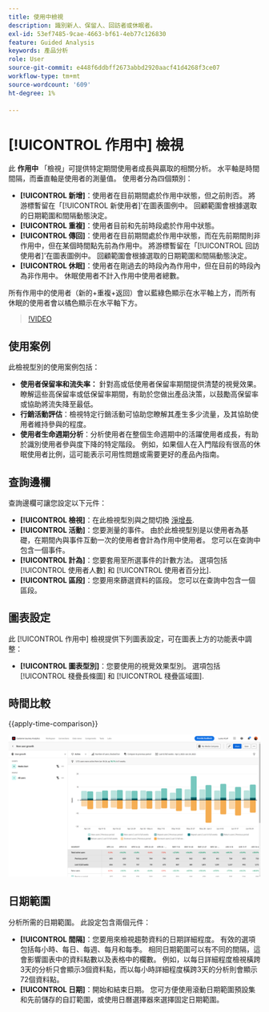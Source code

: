 ```yaml
---
title: 使用中檢視
description: 識別新人、保留人、回訪者或休眠者。
exl-id: 53ef7485-9cae-4663-bf61-4eb77c126830
feature: Guided Analysis
keywords: 產品分析
role: User
source-git-commit: e448f6ddbff2673abbd2920aacf41d4268f3ce07
workflow-type: tm+mt
source-wordcount: '609'
ht-degree: 1%

---
```


# [!UICONTROL 作用中] 檢視

此 **作用中** 「檢視」可提供特定期間使用者成長與贏取的相關分析。 水平軸是時間間隔，而垂直軸是使用者的測量值。 使用者分為四個類別：

* **[!UICONTROL 新增]**：使用者在目前期間處於作用中狀態，但之前則否。 將游標暫留在「[!UICONTROL 新使用者]&#39;在圖表圖例中。 回顧範圍會根據選取的日期範圍和間隔動態決定。
* **[!UICONTROL 重複]**：使用者目前和先前時段處於作用中狀態。
* **[!UICONTROL 傳回]**：使用者在目前期間處於作用中狀態，而在先前期間則非作用中，但在某個時間點先前為作用中。 將游標暫留在「[!UICONTROL 回訪使用者]&#39;在圖表圖例中。 回顧範圍會根據選取的日期範圍和間隔動態決定。
* **[!UICONTROL 休眠]**：使用者在剛過去的時段內為作用中，但在目前的時段內為非作用中。 休眠使用者不計入作用中使用者總數。

所有作用中的使用者（新的+重複+返回）會以藍綠色顯示在水平軸上方，而所有休眠的使用者會以橘色顯示在水平軸下方。

>[!VIDEO](https://video.tv.adobe.com/v/3421667/?learn=on)

## 使用案例

此檢視型別的使用案例包括：

* **使用者保留率和流失率：** 針對高或低使用者保留率期間提供清楚的視覺效果。 瞭解這些高保留率或低保留率期間，有助於您做出產品決策，以鼓勵高保留率或協助將流失降至最低。
* **行銷活動評估**：檢視特定行銷活動可協助您瞭解其產生多少流量，及其協助使用者維持參與的程度。
* **使用者生命週期分析**：分析使用者在整個生命週期中的活躍使用者成長，有助於識別使用者參與度下降的特定階段。 例如，如果個人在入門階段有很高的休眠使用者比例，這可能表示可用性問題或需要更好的產品內指南。

## 查詢邊欄

查詢邊欄可讓您設定以下元件：

* **[!UICONTROL 檢視]**：在此檢視型別與之間切換 [淨增長](net-growth.md).
* **[!UICONTROL 活動]**：您要測量的事件。 由於此檢視型別是以使用者為基礎，在期間內與事件互動一次的使用者會計為作用中使用者。 您可以在查詢中包含一個事件。
* **[!UICONTROL 計為]**：您要套用至所選事件的計數方法。 選項包括 [!UICONTROL 使用者人數] 和 [!UICONTROL 使用者百分比].
* **[!UICONTROL 區段]**：您要用來篩選資料的區段。 您可以在查詢中包含一個區段。

## 圖表設定

此 [!UICONTROL 作用中] 檢視提供下列圖表設定，可在圖表上方的功能表中調整：

* **[!UICONTROL 圖表型別]**：您要使用的視覺效果型別。 選項包括 [!UICONTROL 棧疊長條圖] 和 [!UICONTROL 棧疊區域圖].

## 時間比較

{{apply-time-comparison}}

![作用中時間比較](../assets/active-compare.png)

## 日期範圍

分析所需的日期範圍。 此設定包含兩個元件：

* **[!UICONTROL 間隔]**：您要用來檢視趨勢資料的日期詳細程度。 有效的選項包括每小時、每日、每週、每月和每季。 相同日期範圍可以有不同的間隔，這會影響圖表中的資料點數以及表格中的欄數。 例如，以每日詳細程度檢視橫跨3天的分析只會顯示3個資料點，而以每小時詳細程度橫跨3天的分析則會顯示72個資料點。
* **[!UICONTROL 日期]**：開始和結束日期。 您可方便使用滾動日期範圍預設集和先前儲存的自訂範圍，或使用日曆選擇器來選擇固定日期範圍。
